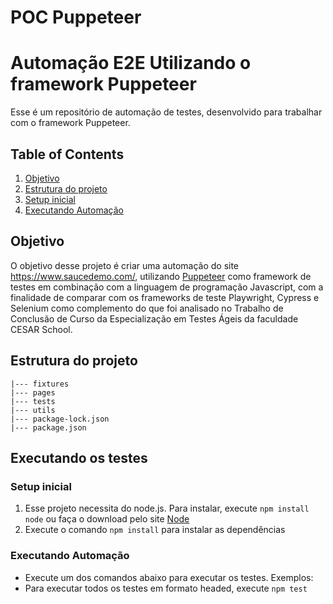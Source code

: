 # POC Puppeteer

# Automação E2E Utilizando o framework Puppeteer

Esse é um repositório de automação de testes, desenvolvido para trabalhar com o framework Puppeteer.

## Table of Contents

1. [Objetivo](#objetivo)
2. [Estrutura do projeto](#estrutura-do-projeto)
5. [Setup inicial](#setup-inicial)
6. [Executando Automação](#executando-automação)

## Objetivo

O objetivo desse projeto é criar uma automação do site https://www.saucedemo.com/, utilizando [Puppeteer](https://pptr.dev/) como framework de testes em combinação com a linguagem de programação Javascript, com a finalidade de comparar com os frameworks de teste Playwright, Cypress e Selenium como complemento do que foi analisado no Trabalho de Conclusão de Curso da Especialização em Testes Ágeis da faculdade CESAR School.

## Estrutura do projeto

```
|--- fixtures
|--- pages
|--- tests
|--- utils
|--- package-lock.json
|--- package.json
```

## Executando os testes

### Setup inicial

1. Esse projeto necessita do node.js. Para instalar, execute `npm install node` ou faça o download pelo site [Node](https://nodejs.org/en/download/)
2. Execute o comando `npm install` para instalar as dependências

### Executando Automação

- Execute um dos comandos abaixo para executar os testes.
  Exemplos:
- Para executar todos os testes em formato headed, execute `npm test`
<p>
